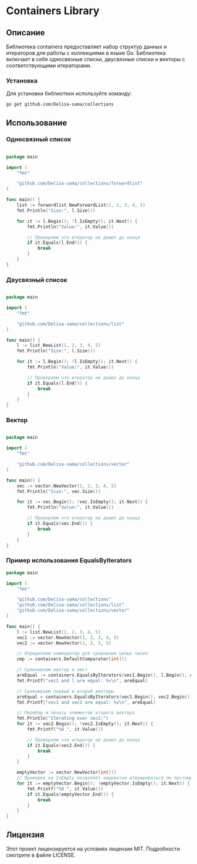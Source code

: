 # Containers Library
## Описание

Библиотека containers предоставляет набор структур данных и итераторов для работы с коллекциями в языке Go. Библиотека включает в себя односвязные списки, двусвязные списки и векторы с соответствующими итераторами.
### Установка

Для установки библиотеки используйте команду:

```bash
go get github.com/Delisa-sama/collections
```
## Использование
### Односвязный список

```go

package main

import (
	"fmt"

	"github.com/Delisa-sama/collections/forwardlist"
)

func main() {
	list := forwardlist.NewForwardList(1, 2, 3, 4, 5)
	fmt.Println("Size:", l.Size())

	for it := l.Begin(); !l.IsEmpty(); it.Next() {
		fmt.Println("Value:", it.Value())

		// Проверяем что итератор не дошел до конца
		if it.Equals(l.End()) {
			break
		}
	}
}
```
### Двусвязный список

```go

package main

import (
	"fmt"

	"github.com/Delisa-sama/collections/list"
)

func main() {
	l := list.NewList(1, 2, 3, 4, 5)
	fmt.Println("Size:", l.Size())

	for it := l.Begin(); !l.IsEmpty(); it.Next() {
		fmt.Println("Value:", it.Value())

		// Проверяем что итератор не дошел до конца
		if it.Equals(l.End()) {
			break
		}
	}
}
```
### Вектор

```go

package main

import (
	"fmt"

	"github.com/Delisa-sama/collections/vector"
)

func main() {
	vec := vector.NewVector(1, 2, 3, 4, 5)
	fmt.Println("Size:", vec.Size())

	for it := vec.Begin(); !vec.IsEmpty(); it.Next() {
		fmt.Println("Value:", it.Value())

		// Проверяем что итератор не дошел до конца
		if it.Equals(vec.End()) {
			break
		}
	}
}
```

### Пример использования EqualsByIterators
```go
package main

import (
	"fmt"

	"github.com/Delisa-sama/collections"
	"github.com/Delisa-sama/collections/list"
	"github.com/Delisa-sama/collections/vector"
)

func main() {
	l := list.NewList(1, 2, 3, 4, 5)
	vec1 := vector.NewVector(1, 2, 3, 4, 5)
	vec2 := vector.NewVector(1, 2, 3, 5)

	// Определяем компаратор для сравнения целых чисел
	cmp := containers.DefaultComparator[int]()

	// Сравниваем вектор и лист
	areEqual := containers.EqualsByIterators(vec1.Begin(), l.Begin(), cmp)
	fmt.Printf("vec1 and l are equal: %v\n", areEqual)

	// Сравниваем первый и второй векторы
	areEqual = containers.EqualsByIterators(vec1.Begin(), vec2.Begin(), cmp)
	fmt.Printf("vec1 and vec2 are equal: %v\n", areEqual)

	// Перебор и печать элементов второго вектора
	fmt.Println("Iterating over vec2:")
	for it := vec2.Begin(); !vec2.IsEmpty(); it.Next() {
		fmt.Printf("%d ", it.Value())

		// Проверяем что итератор не дошел до конца
		if it.Equals(vec2.End()) {
			break
		}
	}

	emptyVector := vector.NewVector[int]()
	// Проверка на IsEmpty позволяет корректно итерироваться по пустому вектору
	for it := emptyVector.Begin(); !emptyVector.IsEmpty(); it.Next() {
		fmt.Printf("%d ", it.Value())
		if it.Equals(emptyVector.End()) {
			break
		}
	}
}
```

## Лицензия

Этот проект лицензируется на условиях лицензии MIT. Подробности смотрите в файле LICENSE.